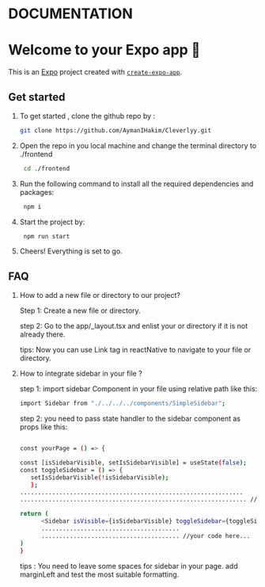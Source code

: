# DOCUMENTATION

# Welcome to your Expo app 👋

This is an [Expo](https://expo.dev) project created with [`create-expo-app`](https://www.npmjs.com/package/create-expo-app).

## Get started

1. To get started , clone the github repo by :

   ```bash
   git clone https://github.com/AymanIHakim/Cleverlyy.git
   ```

2. Open the repo in you local machine and change the terminal directory to ./frontend

   ```bash
    cd ./frontend
   ```

3. Run the following command to install all the required dependencies and packages:

   ```bash
    npm i
   ```

4. Start the project by:

   ```bash
    npm run start
   ```

5. Cheers! Everything is set to go.

## FAQ

1. How to add a new file or directory to our project?

   Step 1: Create a new file or directory.

   step 2: Go to the app/\_layout.tsx and enlist your or directory if it is not already there.

   tips: Now you can use Link tag in reactNative to navigate to your file or directory.

2. How to integrate sidebar in your file ?

   step 1: import sidebar Component in your file using relative path like this:

   ```bash
   import Sidebar from "./../../../components/SimpleSidebar";
   ```

   step 2: you need to pass state handler to the sidebar component as props like this:

   ```bash

   const yourPage = () => {

   const [isSidebarVisible, setIsSidebarVisible] = useState(false);
   const toggleSidebar = () => {
      setIsSidebarVisible(!isSidebarVisible);
      };
   ...............................................................
   ................................................................ //your code here...

   return (
         <Sidebar isVisible={isSidebarVisible} toggleSidebar={toggleSidebar} />
         .......................................
         ....................................... //your code here...
   )
   }
   ```

   tips : You need to leave some spaces for sidebar in your page. add marginLeft and test the most suitable formatting.
